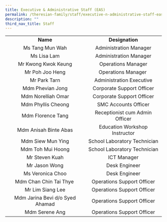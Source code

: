 ```yaml
---
title: Executive & Administrative Staff (EAS)
permalink: /theresian-family/staff/executive-n-administrative-staff-eas/
description: ""
third_nav_title: Staff
---
```

<table border="0" width="492" cellspacing="0" cellpadding="0"><colgroup><col width="252"><col width="240"></colgroup>
<tbody>
<tr>
<td style="text-align: center;" width="252" height="26"><strong>Name</strong></td>
<td style="text-align: center;" width="240"><strong>Designation</strong></td>
</tr>
<tr>
<td style="text-align: center;" width="252" height="26">Ms Tang Mun Wah</td>
<td style="text-align: center;" width="240">Administration Manager</td>
</tr>
<tr>
<td style="text-align: center;" width="252" height="26">Ms Lisa Lam</td>
<td style="text-align: center;" width="240">Administration Manager</td>
</tr>
<tr>
<td style="text-align: center;" width="252" height="26">Mr Kwong Kwok Keung</td>
<td style="text-align: center;" width="240">Operations Manager</td>
</tr>
<tr>
<td style="text-align: center;">Mr Poh Joo Heng</td>
<td style="text-align: center;">Operations Manager&nbsp;</td>
</tr>
<tr>
<td style="text-align: center;">Mr Park Tarn</td>
<td style="text-align: center;">Administration Executive</td>
</tr>
<tr>
<td style="text-align: center;" width="252" height="26">Mdm Phevian Jong</td>
<td style="text-align: center;" width="240">Corporate Support Officer</td>
</tr>
<tr>
<td style="text-align: center;" width="252" height="26">Mdm Norelliah Omar</td>
<td style="text-align: center;" width="240">Corporate Support Officer</td>
</tr>
<tr>
<td style="text-align: center;" width="252" height="26">Mdm Phyllis Cheong</td>
<td style="text-align: center;" width="240">SMC Accounts Officer</td>
</tr>
<tr>
<td style="text-align: center;" width="252" height="26">Mdm Florence Tang</td>
<td style="text-align: center;" width="240">Receptionist cum Admin Officer</td>
</tr>
<tr>
<td style="text-align: center;" width="252" height="26">Mdm Anisah Binte Abas</td>
<td style="text-align: center;" width="240">Education Workshop Instructor</td>
</tr>
<tr>
<td style="text-align: center;">Mdm Siew Mun Ying</td>
<td style="text-align: center;">School Laboratory Technician</td>
</tr>
<tr>
<td style="text-align: center;">Mdm Toh Mui Hoong</td>
<td style="text-align: center;">School Laboratory Technician</td>
</tr>
<tr>
<td style="text-align: center;">Mr Steven Kuah</td>
<td style="text-align: center;">ICT Manager</td>
</tr>
<tr>
<td style="text-align: center;">Mr Jason Wong</td>
<td style="text-align: center;">Desk Engineer</td>
</tr>
<tr>
<td style="text-align: center;">Ms Veronica Choo</td>
<td style="text-align: center;">Desk Engineer</td>
</tr>
<tr>
<td style="text-align: center;">Mdm Chan Chin Tai Thye&nbsp;</td>
<td style="text-align: center;">Operations Support Officer</td>
</tr>
<tr>
<td style="text-align: center;">Mr Lim Siang Lee</td>
<td style="text-align: center;">Operations Support Officer</td>
</tr>
<tr>
<td style="text-align: center;" width="252" height="26">Mdm Jarina Bevi d/o Syed Ahamad</td>
<td style="text-align: center;" width="240">Operations Support Officer</td>
</tr>
<tr>
<td style="text-align: center;">Mdm Serene Ang</td>
<td style="text-align: center;">Operations Support Officer</td>
</tr>
</tbody>
</table>